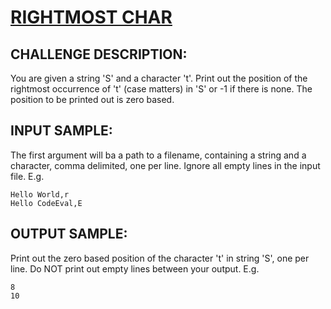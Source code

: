 # [RIGHTMOST CHAR]
## CHALLENGE DESCRIPTION:

You are given a string 'S' and a character 't'. Print out the position of the rightmost occurrence of 't' (case matters) in 'S' or -1 if there is none. The position to be printed out is zero based.

## INPUT SAMPLE:

The first argument will ba a path to a filename, containing a string and a character, comma delimited, one per line. Ignore all empty lines in the input file. E.g. 

```
Hello World,r
Hello CodeEval,E
```

## OUTPUT SAMPLE:

Print out the zero based position of the character 't' in string 'S', one per line. Do NOT print out empty lines between your output. 
E.g.

```
8
10
```

[RIGHTMOST CHAR]:https://www.codeeval.com/open_challenges/31/
